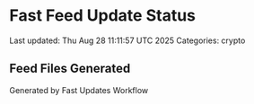 # Fast Feed Update Status
Last updated: Thu Aug 28 11:11:57 UTC 2025
Categories: crypto

## Feed Files Generated

Generated by Fast Updates Workflow
